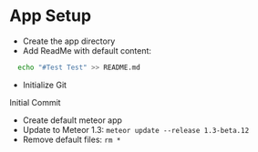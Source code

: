 # App Setup
- Create the app directory
- Add ReadMe with default content:

```sh
  echo "#Test Test" >> README.md

```
- Initialize Git

Initial Commit
- Create default meteor app
- Update to Meteor 1.3: ```meteor update --release 1.3-beta.12 ```
- Remove default files:  ```rm * ```
